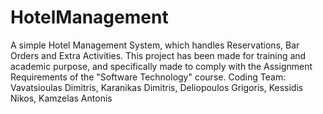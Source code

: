 # HotelManagement
A simple Hotel Management System, which handles Reservations, Bar Orders and Extra Activities.
This project has been made for training and academic purpose, and specifically made to comply with the Assignment Requirements of the "Software Technology" course.
Coding Team:
Vavatsioulas Dimitris, Karanikas Dimitris, Deliopoulos Grigoris, Kessidis Nikos, Kamzelas Antonis
